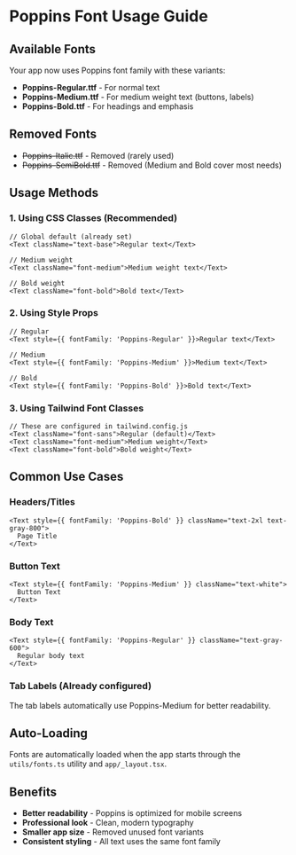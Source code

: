 # Poppins Font Usage Guide

## Available Fonts
Your app now uses Poppins font family with these variants:
- **Poppins-Regular.ttf** - For normal text
- **Poppins-Medium.ttf** - For medium weight text (buttons, labels)
- **Poppins-Bold.ttf** - For headings and emphasis

## Removed Fonts
- ~~Poppins-Italic.ttf~~ - Removed (rarely used)
- ~~Poppins-SemiBold.ttf~~ - Removed (Medium and Bold cover most needs)

## Usage Methods

### 1. Using CSS Classes (Recommended)
```tsx
// Global default (already set)
<Text className="text-base">Regular text</Text>

// Medium weight
<Text className="font-medium">Medium weight text</Text>

// Bold weight
<Text className="font-bold">Bold text</Text>
```

### 2. Using Style Props
```tsx
// Regular
<Text style={{ fontFamily: 'Poppins-Regular' }}>Regular text</Text>

// Medium
<Text style={{ fontFamily: 'Poppins-Medium' }}>Medium text</Text>

// Bold
<Text style={{ fontFamily: 'Poppins-Bold' }}>Bold text</Text>
```

### 3. Using Tailwind Font Classes
```tsx
// These are configured in tailwind.config.js
<Text className="font-sans">Regular (default)</Text>
<Text className="font-medium">Medium weight</Text>
<Text className="font-bold">Bold weight</Text>
```

## Common Use Cases

### Headers/Titles
```tsx
<Text style={{ fontFamily: 'Poppins-Bold' }} className="text-2xl text-gray-800">
  Page Title
</Text>
```

### Button Text
```tsx
<Text style={{ fontFamily: 'Poppins-Medium' }} className="text-white">
  Button Text
</Text>
```

### Body Text
```tsx
<Text style={{ fontFamily: 'Poppins-Regular' }} className="text-gray-600">
  Regular body text
</Text>
```

### Tab Labels (Already configured)
The tab labels automatically use Poppins-Medium for better readability.

## Auto-Loading
Fonts are automatically loaded when the app starts through the `utils/fonts.ts` utility and `app/_layout.tsx`.

## Benefits
- **Better readability** - Poppins is optimized for mobile screens
- **Professional look** - Clean, modern typography
- **Smaller app size** - Removed unused font variants
- **Consistent styling** - All text uses the same font family
